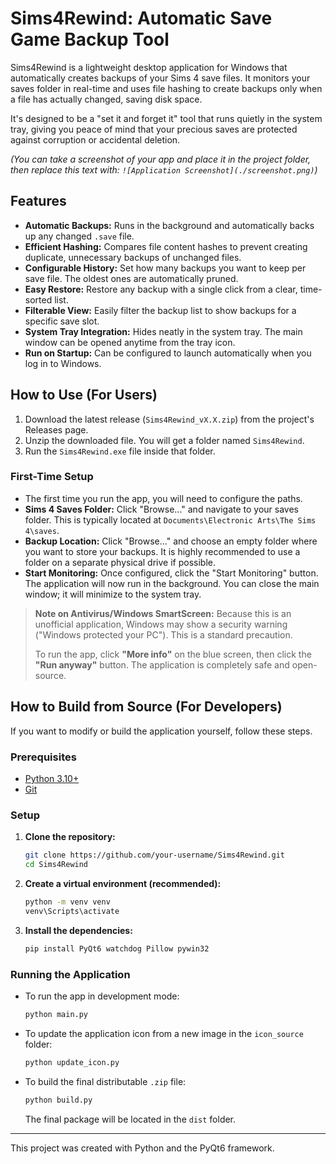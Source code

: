 # Sims4Rewind: Automatic Save Game Backup Tool

Sims4Rewind is a lightweight desktop application for Windows that automatically creates backups of your Sims 4 save files. It monitors your saves folder in real-time and uses file hashing to create backups only when a file has actually changed, saving disk space.

It's designed to be a "set it and forget it" tool that runs quietly in the system tray, giving you peace of mind that your precious saves are protected against corruption or accidental deletion.

*(You can take a screenshot of your app and place it in the project folder, then replace this text with: `![Application Screenshot](./screenshot.png)`)*

## Features

- **Automatic Backups:** Runs in the background and automatically backs up any changed `.save` file.
- **Efficient Hashing:** Compares file content hashes to prevent creating duplicate, unnecessary backups of unchanged files.
- **Configurable History:** Set how many backups you want to keep per save file. The oldest ones are automatically pruned.
- **Easy Restore:** Restore any backup with a single click from a clear, time-sorted list.
- **Filterable View:** Easily filter the backup list to show backups for a specific save slot.
- **System Tray Integration:** Hides neatly in the system tray. The main window can be opened anytime from the tray icon.
- **Run on Startup:** Can be configured to launch automatically when you log in to Windows.

## How to Use (For Users)

1.  Download the latest release (`Sims4Rewind_vX.X.zip`) from the project's Releases page.
2.  Unzip the downloaded file. You will get a folder named `Sims4Rewind`.
3.  Run the `Sims4Rewind.exe` file inside that folder.

### First-Time Setup
- The first time you run the app, you will need to configure the paths.
- **Sims 4 Saves Folder:** Click "Browse..." and navigate to your saves folder. This is typically located at `Documents\Electronic Arts\The Sims 4\saves`.
- **Backup Location:** Click "Browse..." and choose an empty folder where you want to store your backups. It is highly recommended to use a folder on a separate physical drive if possible.
- **Start Monitoring:** Once configured, click the "Start Monitoring" button. The application will now run in the background. You can close the main window; it will minimize to the system tray.

> **Note on Antivirus/Windows SmartScreen:**
> Because this is an unofficial application, Windows may show a security warning ("Windows protected your PC"). This is a standard precaution.
>
> To run the app, click **"More info"** on the blue screen, then click the **"Run anyway"** button. The application is completely safe and open-source.

## How to Build from Source (For Developers)

If you want to modify or build the application yourself, follow these steps.

### Prerequisites
- [Python 3.10+](https://www.python.org/downloads/)
- [Git](https://git-scm.com/downloads/)

### Setup
1.  **Clone the repository:**
    ```bash
    git clone https://github.com/your-username/Sims4Rewind.git
    cd Sims4Rewind
    ```
2.  **Create a virtual environment (recommended):**
    ```bash
    python -m venv venv
    venv\Scripts\activate
    ```
3.  **Install the dependencies:**
    ```bash
    pip install PyQt6 watchdog Pillow pywin32
    ```

### Running the Application
- To run the app in development mode:
  ```bash
  python main.py
  ```
- To update the application icon from a new image in the `icon_source` folder:
  ```bash
  python update_icon.py
  ```
- To build the final distributable `.zip` file:
  ```bash
  python build.py
  ```
  The final package will be located in the `dist` folder.

---
This project was created with Python and the PyQt6 framework.